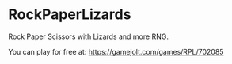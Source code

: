 # RockPaperLizards
 Rock Paper Scissors with Lizards and more RNG.
 
 You can play for free at: https://gamejolt.com/games/RPL/702085
